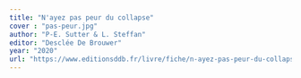 ```yaml
---
title: "N'ayez pas peur du collapse"
cover : "pas-peur.jpg"
author: "P-E. Sutter & L. Steffan"
editor: "Desclée De Brouwer"
year: "2020"
url: "https://www.editionsddb.fr/livre/fiche/n-ayez-pas-peur-du-collapse-9782220096872"
---
```

